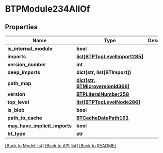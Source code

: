 # BTPModule234AllOf

## Properties
Name | Type | Description | Notes
------------ | ------------- | ------------- | -------------
**is_internal_module** | **bool** |  | [optional] 
**imports** | [**list[BTPTopLevelImport285]**](BTPTopLevelImport285.md) |  | [optional] 
**version_number** | **int** |  | [optional] 
**deep_imports** | **dict(str, list[BTImport])** |  | [optional] 
**path_map** | [**dict(str, BTMicroversionId366)**](BTMicroversionId366.md) |  | [optional] 
**version** | [**BTPLiteralNumber258**](BTPLiteralNumber258.md) |  | [optional] 
**top_level** | [**list[BTPTopLevelNode286]**](BTPTopLevelNode286.md) |  | [optional] 
**is_blob** | **bool** |  | [optional] 
**path_to_cache** | [**BTCacheDataPath191**](BTCacheDataPath191.md) |  | [optional] 
**may_have_implicit_imports** | **bool** |  | [optional] 
**bt_type** | **str** |  | [optional] 

[[Back to Model list]](../README.md#documentation-for-models) [[Back to API list]](../README.md#documentation-for-api-endpoints) [[Back to README]](../README.md)


